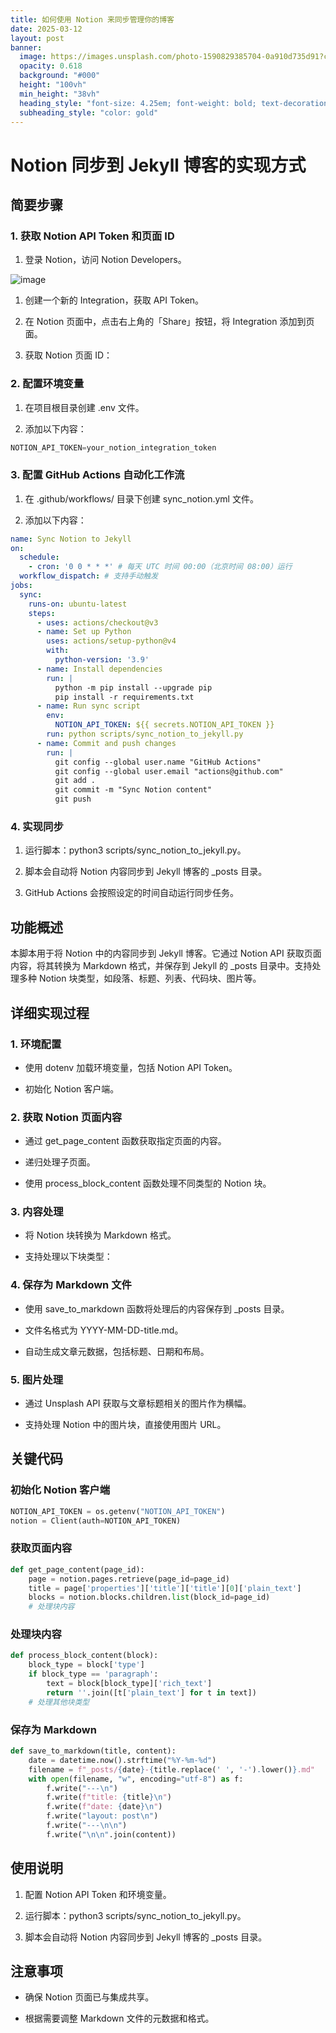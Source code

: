 ```yaml
---
title: 如何使用 Notion 来同步管理你的博客
date: 2025-03-12
layout: post
banner:
  image: https://images.unsplash.com/photo-1590829385704-0a910d735d91?crop=entropy&cs=tinysrgb&fit=max&fm=jpg&ixid=M3w2OTIwMzJ8MHwxfHJhbmRvbXx8fHx8fHx8fDE3NDE3OTY3NDl8&ixlib=rb-4.0.3&q=80&w=1080
  opacity: 0.618
  background: "#000"
  height: "100vh"
  min_height: "38vh"
  heading_style: "font-size: 4.25em; font-weight: bold; text-decoration: underline"
  subheading_style: "color: gold"
---
```


# Notion 同步到 Jekyll 博客的实现方式

## 简要步骤

### 1. 获取 Notion API Token 和页面 ID

1. 登录 Notion，访问 Notion Developers。

![image](https://prod-files-secure.s3.us-west-2.amazonaws.com/a7a0cc5a-89b9-4cda-8686-1fba0ca52f40/d19c1afe-dea5-4312-9333-786b0ba83054/image.png?X-Amz-Algorithm=AWS4-HMAC-SHA256&X-Amz-Content-Sha256=UNSIGNED-PAYLOAD&X-Amz-Credential=ASIAZI2LB466Z5UCHLGZ%2F20250312%2Fus-west-2%2Fs3%2Faws4_request&X-Amz-Date=20250312T162549Z&X-Amz-Expires=3600&X-Amz-Security-Token=IQoJb3JpZ2luX2VjEHgaCXVzLXdlc3QtMiJIMEYCIQCffVI1UzvCLHznF6XbIJkOaalM%2Bm%2BRpl5tQW2npdI7sAIhANvJeX0c6dkLg4fpOqxaoMs9mcbHk4%2Bon4FXbp4vyJZxKogECMH%2F%2F%2F%2F%2F%2F%2F%2F%2F%2FwEQABoMNjM3NDIzMTgzODA1IgxV3vYL3nuOsDkiz%2FQq3AO%2BUgesvdt5fEsM9kctUYtz71%2B2xN%2BJ8Ro8ngxv%2F2mb%2BvVkv0e2ig1I3lLnwXCQWVJu2U605OkbT%2BE7W%2BNPBk5%2FpArau%2F1sLDJSETWTBzzy2DAdA80n18GgyspSiP%2B5nh4Olypv0BcQRl5%2FapPgRX6ifdtUwECqG872YRGdNzjr6VtR0cfIu343%2BZJyOwx%2FJKuEAuuTI9UN17y0hign9Kk0a3FZhgNIbPGAC1vJFagZcN412LZBFmb1HCjjoqFu4ihE1i3t%2F2BkjZHrKJIENgjzQhzB7skYoQlI94M8gbICH1ZMRa7CmPfee%2Fkcl0KkN3gP6MgR5%2BxfmmOAWJbBXbh5SKP9OozuJXuOZAqi2zqJKUgCv8CiilTKdZgTGgSNSxjuo3o7B2%2BKTbJ1v9WxRwWuEv5HhGbWvGCqirnmHA2euwZ1ZG5%2BMN1Tr4lpKcvaXvUI1vPcHfJcIOZuBf674zdpyjN1m5HeTOCS1qKO0gO2CK%2BEDjuVywXpzjuOlENuZSzpOpUvsfUV0LrZawz6rdZ32YiAlFFF1jS5MSy9KMWo88zn0144irht3WtOAOxK0cgB0tPU1n4wfsmhGQ%2B9BEeAR6RI3vhS5GHkxZ71hE50iMeH5hw5497ihqGE2jCU4Ma%2BBjqkAQAr4F9f0ylnZgjCe55PnDsEp2HJW8Y0Kr2InfoNydOZrFLoqi%2FusCayT1a9nOyHjM3qvKm5rrjPl9NYIpvYiIcGZOpMX7XIzq6Ds%2B28QXPOS9zGvwNPFr5Pan5%2FZPsLiMMQ%2F3vpuy%2FhhunkI5Ai4ptJvv4v9WwQUHQaRLNycSzvd4oq1GvI9wK6c7%2Fdy9AlcSzryetLH2aCBGwn%2BEQxgLP4%2BnCZ&X-Amz-Signature=1773e8ab716398516551eec49002b2f4c866f773edaf7153fed1becb3631f756&X-Amz-SignedHeaders=host&x-id=GetObject)

1. 创建一个新的 Integration，获取 API Token。

1. 在 Notion 页面中，点击右上角的「Share」按钮，将 Integration 添加到页面。

1. 获取 Notion 页面 ID：


### 2. 配置环境变量

1. 在项目根目录创建 .env 文件。

1. 添加以下内容：

```javascript
NOTION_API_TOKEN=your_notion_integration_token
```

### 3. 配置 GitHub Actions 自动化工作流

1. 在 .github/workflows/ 目录下创建 sync_notion.yml 文件。

1. 添加以下内容：

```yaml
name: Sync Notion to Jekyll
on:
  schedule:
    - cron: '0 0 * * *' # 每天 UTC 时间 00:00（北京时间 08:00）运行
  workflow_dispatch: # 支持手动触发
jobs:
  sync:
    runs-on: ubuntu-latest
    steps:
      - uses: actions/checkout@v3
      - name: Set up Python
        uses: actions/setup-python@v4
        with:
          python-version: '3.9'
      - name: Install dependencies
        run: |
          python -m pip install --upgrade pip
          pip install -r requirements.txt
      - name: Run sync script
        env:
          NOTION_API_TOKEN: ${{ secrets.NOTION_API_TOKEN }}
        run: python scripts/sync_notion_to_jekyll.py
      - name: Commit and push changes
        run: |
          git config --global user.name "GitHub Actions"
          git config --global user.email "actions@github.com"
          git add .
          git commit -m "Sync Notion content"
          git push
```

### 4. 实现同步

1. 运行脚本：python3 scripts/sync_notion_to_jekyll.py。

1. 脚本会自动将 Notion 内容同步到 Jekyll 博客的 _posts 目录。

1. GitHub Actions 会按照设定的时间自动运行同步任务。

## 功能概述

本脚本用于将 Notion 中的内容同步到 Jekyll 博客。它通过 Notion API 获取页面内容，将其转换为 Markdown 格式，并保存到 Jekyll 的 _posts 目录中。支持处理多种 Notion 块类型，如段落、标题、列表、代码块、图片等。

## 详细实现过程

### 1. 环境配置

- 使用 dotenv 加载环境变量，包括 Notion API Token。

- 初始化 Notion 客户端。

### 2. 获取 Notion 页面内容

- 通过 get_page_content 函数获取指定页面的内容。

- 递归处理子页面。

- 使用 process_block_content 函数处理不同类型的 Notion 块。

### 3. 内容处理

- 将 Notion 块转换为 Markdown 格式。

- 支持处理以下块类型：


### 4. 保存为 Markdown 文件

- 使用 save_to_markdown 函数将处理后的内容保存到 _posts 目录。

- 文件名格式为 YYYY-MM-DD-title.md。

- 自动生成文章元数据，包括标题、日期和布局。

### 5. 图片处理

- 通过 Unsplash API 获取与文章标题相关的图片作为横幅。

- 支持处理 Notion 中的图片块，直接使用图片 URL。

## 关键代码

### 初始化 Notion 客户端

```python
NOTION_API_TOKEN = os.getenv("NOTION_API_TOKEN")
notion = Client(auth=NOTION_API_TOKEN)
```

### 获取页面内容

```python
def get_page_content(page_id):
    page = notion.pages.retrieve(page_id=page_id)
    title = page['properties']['title']['title'][0]['plain_text']
    blocks = notion.blocks.children.list(block_id=page_id)
    # 处理块内容
```

### 处理块内容

```python
def process_block_content(block):
    block_type = block['type']
    if block_type == 'paragraph':
        text = block[block_type]['rich_text']
        return ''.join([t['plain_text'] for t in text])
    # 处理其他块类型
```

### 保存为 Markdown

```python
def save_to_markdown(title, content):
    date = datetime.now().strftime("%Y-%m-%d")
    filename = f"_posts/{date}-{title.replace(' ', '-').lower()}.md"
    with open(filename, "w", encoding="utf-8") as f:
        f.write("---\n")
        f.write(f"title: {title}\n")
        f.write(f"date: {date}\n")
        f.write("layout: post\n")
        f.write("---\n\n")
        f.write("\n\n".join(content))
```

## 使用说明

1. 配置 Notion API Token 和环境变量。

1. 运行脚本：python3 scripts/sync_notion_to_jekyll.py。

1. 脚本会自动将 Notion 内容同步到 Jekyll 博客的 _posts 目录。

## 注意事项

- 确保 Notion 页面已与集成共享。

- 根据需要调整 Markdown 文件的元数据和格式。